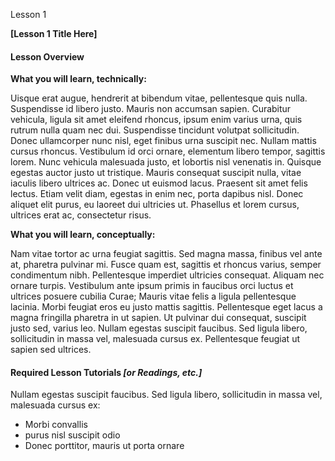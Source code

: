 Lesson 1

**\[Lesson 1 Title Here\]**

#### Lesson Overview

**What you will learn, technically:**

Uisque erat augue, hendrerit at bibendum vitae, pellentesque quis nulla. Suspendisse id libero justo. Mauris non accumsan sapien. Curabitur vehicula, ligula sit amet eleifend rhoncus, ipsum enim varius urna, quis rutrum nulla quam nec dui. Suspendisse tincidunt volutpat sollicitudin. Donec ullamcorper nunc nisl, eget finibus urna suscipit nec. Nullam mattis cursus rhoncus. Vestibulum id orci ornare, elementum libero tempor, sagittis lorem. Nunc vehicula malesuada justo, et lobortis nisl venenatis in. Quisque egestas auctor justo ut tristique. Mauris consequat suscipit nulla, vitae iaculis libero ultrices ac. Donec ut euismod lacus. Praesent sit amet felis lectus. Etiam velit diam, egestas in enim nec, porta dapibus nisl. Donec aliquet elit purus, eu laoreet dui ultricies ut. Phasellus et lorem cursus, ultrices erat ac, consectetur risus.

**What you will learn, conceptually:**

Nam vitae tortor ac urna feugiat sagittis. Sed magna massa, finibus vel ante at, pharetra pulvinar mi. Fusce quam est, sagittis et rhoncus varius, semper condimentum nibh. Pellentesque imperdiet ultricies consequat. Aliquam nec ornare turpis. Vestibulum ante ipsum primis in faucibus orci luctus et ultrices posuere cubilia Curae; Mauris vitae felis a ligula pellentesque lacinia. Morbi feugiat eros eu justo mattis sagittis. Pellentesque eget lacus a magna fringilla pharetra in ut sapien. Ut pulvinar dui consequat, suscipit justo sed, varius leo. Nullam egestas suscipit faucibus. Sed ligula libero, sollicitudin in massa vel, malesuada cursus ex. Pellentesque feugiat ut sapien sed ultrices.

#### Required Lesson Tutorials _\[or Readings, etc.\]_

Nullam egestas suscipit faucibus. Sed ligula libero, sollicitudin in massa vel, malesuada cursus ex:

* Morbi convallis
* purus nisl suscipit odio
* Donec porttitor, mauris ut porta ornare



